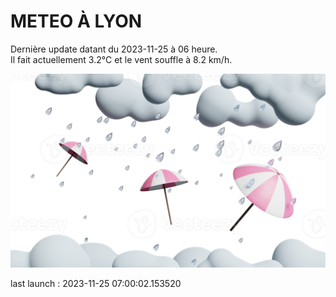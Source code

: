 # METEO À LYON

Dernière update datant du 2023-11-25 à 06 heure.  
Il fait actuellement 3.2°C et le vent souffle à 8.2 km/h.      

![](./.github/rain.png)

last launch : 2023-11-25 07:00:02.153520
